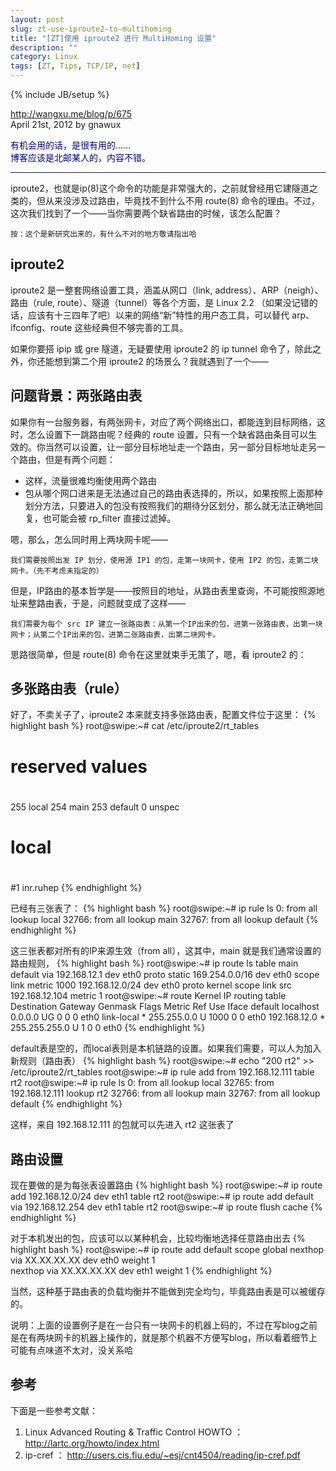 ```yaml
---
layout: post
slug: zt-use-iproute2-to-multihoming
title: "[ZT]使用 iproute2 进行 MultiHoming 设置"
description: ""
category: Linux
tags: [ZT, Tips, TCP/IP, net]
---
```

{% include JB/setup %}

http://wangxu.me/blog/p/675<br>
April 21st, 2012 by gnawux

<font color="navy">有机会用的话，是很有用的……<br>博客应该是北邮某人的，内容不错。</font>
* * *

iproute2，也就是ip(8)这个命令的功能是非常强大的，之前就曾经用它建隧道之类的，但从来没涉及过路由，毕竟找不到什么不用 route(8) 命令的理由。不过，这次我们找到了一个——当你需要两个缺省路由的时候，该怎么配置？

    按：这个是新研究出来的，有什么不对的地方敬请指出哈

## iproute2 ##

iproute2 是一整套网络设置工具，涵盖从网口（link, address）、ARP（neigh）、路由（rule, route）、隧道（tunnel）等各个方面，是 Linux 2.2 （如果没记错的话，应该有十三四年了吧）以来的网络“新”特性的用户态工具，可以替代 arp、ifconfig、route 这些经典但不够完善的工具。

如果你要搭 ipip 或 gre 隧道，无疑要使用 iproute2 的 ip tunnel 命令了，除此之外，你还能想到第二个用 iproute2 的场景么？我就遇到了一个——

## 问题背景：两张路由表 ##

如果你有一台服务器，有两张网卡，对应了两个网络出口，都能连到目标网络，这时，怎么设置下一跳路由呢？经典的 route 设置，只有一个缺省路由条目可以生效的。你当然可以设置，让一部分目标地址走一个路由，另一部分目标地址走另一个路由，但是有两个问题：

<ul>
	<li>这样，流量很难均衡使用两个路由</li>
	<li>包从哪个网口进来是无法通过自己的路由表选择的，所以，如果按照上面那种划分方法，只要进入的包没有按照我们的期待分区划分，那么就无法正确地回复，也可能会被 rp_filter 直接过滤掉。</li>
</ul>

嗯，那么，怎么同时用上两块网卡呢——

    我们需要按照出发 IP 划分，使用源 IP1 的包，走第一块网卡，使用 IP2 的包，走第二块网卡。（先不考虑未指定的）

但是，IP路由的基本哲学是——按照目的地址，从路由表里查询，不可能按照源地址来整路由表，于是，问题就变成了这样——

    我们需要为每个 src IP 建立一张路由表：从第一个IP出来的包，进第一张路由表，出第一块网卡；从第二个IP出来的包，进第二张路由表，出第二块网卡。

思路很简单，但是 route(8) 命令在这里就束手无策了，嗯，看 iproute2 的：

## 多张路由表（rule） ##

好了，不卖关子了，iproute2 本来就支持多张路由表，配置文件位于这里：
{% highlight bash %}
root@swipe:~# cat /etc/iproute2/rt_tables
#
# reserved values
#
255 local
254 main
253 default
0   unspec
#
# local
#
#1  inr.ruhep
{% endhighlight %}

已经有三张表了：
{% highlight bash %}
root@swipe:~# ip rule ls
0:  from all lookup local
32766:  from all lookup main
32767:  from all lookup default
{% endhighlight %}

这三张表都对所有的IP来源生效（from all），这其中，main 就是我们通常设置的路由规则，
{% highlight bash %}
root@swipe:~# ip route ls table main
default via 192.168.12.1 dev eth0  proto static
169.254.0.0/16 dev eth0  scope link  metric 1000
192.168.12.0/24 dev eth0  proto kernel  scope link  src 192.168.12.104  metric 1
root@swipe:~# route
Kernel IP routing table
Destination     Gateway         Genmask         Flags Metric Ref    Use Iface
default         localhost       0.0.0.0         UG    0      0        0 eth0
link-local      *               255.255.0.0     U     1000   0        0 eth0
192.168.12.0    *               255.255.255.0   U     1      0        0 eth0
{% endhighlight %}

default表是空的，而local表则是本机链路的设置。如果我们需要，可以人为加入新规则（路由表）
{% highlight bash %}
root@swipe:~# echo "200 rt2" >> /etc/iproute2/rt_tables
root@swipe:~# ip rule add from 192.168.12.111 table rt2
root@swipe:~# ip rule ls
0:  from all lookup local
32765:  from 192.168.12.111 lookup rt2
32766:  from all lookup main
32767:  from all lookup default
{% endhighlight %}

这样，来自 192.168.12.111 的包就可以先进入 rt2 这张表了

## 路由设置 ##

现在要做的是为每张表设置路由
{% highlight bash %}
root@swipe:~# ip route add 192.168.12.0/24 dev eth1 table rt2
root@swipe:~# ip route add default via 192.168.12.254 dev eth1 table rt2
root@swipe:~# ip route flush cache
{% endhighlight %}

对于本机发出的包，应该可以以某种机会，比较均衡地选择任意路由出去
{% highlight bash %}
root@swipe:~# ip route add default scope global nexthop via XX.XX.XX.XX dev eth0 weight 1 \
 nexthop via XX.XX.XX.XX dev eth1 weight 1
{% endhighlight %}

当然，这种基于路由表的负载均衡并不能做到完全均匀，毕竟路由表是可以被缓存的。

说明：上面的设置例子是在一台只有一块网卡的机器上码的，不过在写blog之前是在有两块网卡的机器上操作的，就是那个机器不方便写blog，所以看着细节上可能有点味道不太对，没关系哈

## 参考 ##

下面是一些参考文献：

1.  Linux Advanced Routing & Traffic Control HOWTO ： http://lartc.org/howto/index.html
2.  ip-cref ： http://users.cis.fiu.edu/~esj/cnt4504/reading/ip-cref.pdf
